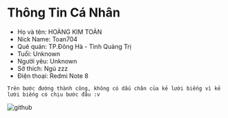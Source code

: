 # Thông Tin Cá Nhân
- Họ và tên: HOÀNG KIM TOẢN
- Nick Name: Toan704
- Quê quán: TP.Đông Hà - Tỉnh Quảng Trị
- Tuổi: Unknown
- Người yêu: Unknown
- Sở thích: Ngủ zzz
- Điện thoại: Redmi Note 8
```
Trên bước đường thành công, không có dấu chân của kẻ lười biếng vì kẻ lười biếng có chịu bước đâu :v
```

![github](https://user-images.githubusercontent.com/67217560/88617589-397d4d00-d0c1-11ea-8540-64253c0e1649.png)
